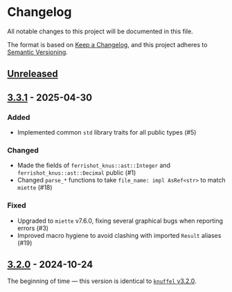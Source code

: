 # Changelog

All notable changes to this project will be documented in this file.

The format is based on [Keep a Changelog](https://keepachangelog.com/en/1.1.0/), and this project adheres to [Semantic Versioning](https://semver.org/spec/v2.0.0.html).

## [Unreleased]

## [3.3.1] - 2025-04-30

### Added

- Implemented common `std` library traits for all public types (#5)

### Changed

- Made the fields of `ferrishot_knus::ast::Integer` and `ferrishot_knus::ast::Decimal` public (#1)
- Changed `parse_*` functions to take `file_name: impl AsRef<str>` to match `miette` (#18)

### Fixed
- Upgraded to `miette` v7.6.0, fixing several graphical bugs when reporting errors (#3)
- Improved macro hygiene to avoid clashing with imported `Result` aliases (#19)

## [3.2.0] - 2024-10-24

The beginning of time — this version is identical to [`knuffel` v3.2.0](https://crates.io/crates/knuffel/3.2.0).

[unreleased]: https://github.com/TheLostLambda/ferrishot_knus/compare/v3.3.1...HEAD
[3.3.1]: https://github.com/TheLostLambda/ferrishot_knus/compare/v3.2.0...v3.3.1
[3.2.0]: https://github.com/TheLostLambda/ferrishot_knus/releases/tag/v3.2.0

